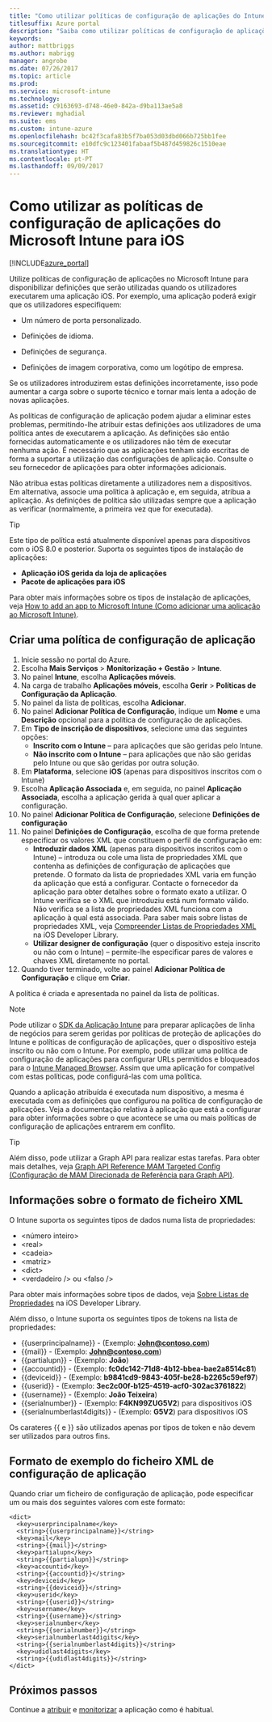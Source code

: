 ```yaml
---
title: "Como utilizar políticas de configuração de aplicações do Intune para iOS"
titlesuffix: Azure portal
description: "Saiba como utilizar políticas de configuração de aplicações para disponibilizar dados de configuração a uma aplicação iOS quando é executada.\""
keywords: 
author: mattbriggs
ms.author: mabrigg
manager: angrobe
ms.date: 07/26/2017
ms.topic: article
ms.prod: 
ms.service: microsoft-intune
ms.technology: 
ms.assetid: c9163693-d748-46e0-842a-d9ba113ae5a8
ms.reviewer: mghadial
ms.suite: ems
ms.custom: intune-azure
ms.openlocfilehash: bc42f3cafa83b5f7ba053d03dbd066b725bb1fee
ms.sourcegitcommit: e10dfc9c123401fabaaf5b487d459826c1510eae
ms.translationtype: HT
ms.contentlocale: pt-PT
ms.lasthandoff: 09/09/2017
---
```

# <a name="how-to-use-microsoft-intune-app-configuration-policies-for-ios"></a>Como utilizar as políticas de configuração de aplicações do Microsoft Intune para iOS

[!INCLUDE[azure_portal](./includes/azure_portal.md)]

Utilize políticas de configuração de aplicações no Microsoft Intune para disponibilizar definições que serão utilizadas quando os utilizadores executarem uma aplicação iOS. Por exemplo, uma aplicação poderá exigir que os utilizadores especifiquem:

-   Um número de porta personalizado.

-   Definições de idioma.

-   Definições de segurança.

-   Definições de imagem corporativa, como um logótipo de empresa.

Se os utilizadores introduzirem estas definições incorretamente, isso pode aumentar a carga sobre o suporte técnico e tornar mais lenta a adoção de novas aplicações.

As políticas de configuração de aplicação podem ajudar a eliminar estes problemas, permitindo-lhe atribuir estas definições aos utilizadores de uma política antes de executarem a aplicação. As definições são então fornecidas automaticamente e os utilizadores não têm de executar nenhuma ação. É necessário que as aplicações tenham sido escritas de forma a suportar a utilização das configurações de aplicação. Consulte o seu fornecedor de aplicações para obter informações adicionais.

Não atribua estas políticas diretamente a utilizadores nem a dispositivos. Em alternativa, associe uma política à aplicação e, em seguida, atribua a aplicação. As definições de política são utilizadas sempre que a aplicação as verificar (normalmente, a primeira vez que for executada).

> [!TIP]
> Este tipo de política está atualmente disponível apenas para dispositivos com o iOS 8.0 e posterior. Suporta os seguintes tipos de instalação de aplicações:
>
> -   **Aplicação iOS gerida da loja de aplicações**
> -   **Pacote de aplicações para iOS**
>
> Para obter mais informações sobre os tipos de instalação de aplicações, veja [How to add an app to Microsoft Intune (Como adicionar uma aplicação ao Microsoft Intune)](apps-add.md).

## <a name="create-an-app-configuration-policy"></a>Criar uma política de configuração de aplicação
1.  Inicie sessão no portal do Azure.
2.  Escolha **Mais Serviços** > **Monitorização + Gestão** > **Intune**.
3.  No painel **Intune**, escolha **Aplicações móveis**.
4.  Na carga de trabalho **Aplicações móveis**, escolha **Gerir** > **Políticas de Configuração da Aplicação**.
5.  No painel da lista de políticas, escolha **Adicionar**.
6.  No painel **Adicionar Política de Configuração**, indique um **Nome** e uma **Descrição** opcional para a política de configuração de aplicações.
7.  Em **Tipo de inscrição de dispositivos**, selecione uma das seguintes opções:
    - **Inscrito com o Intune** – para aplicações que são geridas pelo Intune.
    - **Não inscrito com o Intune** – para aplicações que não são geridas pelo Intune ou que são geridas por outra solução.
8.  Em **Plataforma**, selecione **iOS** (apenas para dispositivos inscritos com o Intune)
9.  Escolha **Aplicação Associada** e, em seguida, no painel **Aplicação Associada**, escolha a aplicação gerida à qual quer aplicar a configuração.
10. No painel **Adicionar Política de Configuração**, selecione **Definições de configuração**
11. No painel **Definições de Configuração**, escolha de que forma pretende especificar os valores XML que constituem o perfil de configuração em:
    - **Introduzir dados XML** (apenas para dispositivos inscritos com o Intune) – introduza ou cole uma lista de propriedades XML que contenha as definições de configuração de aplicações que pretende. O formato da lista de propriedades XML varia em função da aplicação que está a configurar. Contacte o fornecedor da aplicação para obter detalhes sobre o formato exato a utilizar.
O Intune verifica se o XML que introduziu está num formato válido. Não verifica se a lista de propriedades XML funciona com a aplicação à qual está associada.
Para saber mais sobre listas de propriedades XML, veja [Compreender Listas de Propriedades XML](https://developer.apple.com/library/ios/documentation/Cocoa/Conceptual/PropertyLists/UnderstandXMLPlist/UnderstandXMLPlist.html) na iOS Developer Library.
    - **Utilizar designer de configuração** (quer o dispositivo esteja inscrito ou não com o Intune) – permite-lhe especificar pares de valores e chaves XML diretamente no portal.
11. Quando tiver terminado, volte ao painel **Adicionar Política de Configuração** e clique em **Criar**.

A política é criada e apresentada no painel da lista de políticas.



>[!Note]
>Pode utilizar o [SDK da Aplicação Intune](https://docs.microsoft.com/intune/app-sdk-ios) para preparar aplicações de linha de negócios para serem geridas por políticas de proteção de aplicações do Intune e políticas de configuração de aplicações, quer o dispositivo esteja inscrito ou não com o Intune. Por exemplo, pode utilizar uma política de configuração de aplicações para configurar URLs permitidos e bloqueados para o [Intune Managed Browser](app-configuration-managed-browser.md). Assim que uma aplicação for compatível com estas políticas, pode configurá-las com uma política.


Quando a aplicação atribuída é executada num dispositivo, a mesma é executada com as definições que configurou na política de configuração de aplicações.
Veja a documentação relativa à aplicação que está a configurar para obter informações sobre o que acontece se uma ou mais políticas de configuração de aplicações entrarem em conflito.

>[!Tip]
>Além disso, pode utilizar a Graph API para realizar estas tarefas. Para obter mais detalhes, veja [Graph API Reference MAM Targeted Config (Configuração de MAM Direcionada de Referência para Graph API)](https://graph.microsoft.io/docs/api-reference/beta/api/intune_mam_targetedmanagedappconfiguration_create).


## <a name="information-about-the-xml-file-format"></a>Informações sobre o formato de ficheiro XML

O Intune suporta os seguintes tipos de dados numa lista de propriedades:

- &lt;número inteiro&gt;
- &lt;real&gt;
- &lt;cadeia&gt;
- &lt;matriz&gt;
- &lt;dict&gt;
- &lt;verdadeiro /&gt; ou &lt;falso /&gt;

Para obter mais informações sobre tipos de dados, veja [Sobre Listas de Propriedades](https://developer.apple.com/library/ios/documentation/Cocoa/Conceptual/PropertyLists/AboutPropertyLists/AboutPropertyLists.html) na iOS Developer Library.

Além disso, o Intune suporta os seguintes tipos de tokens na lista de propriedades:
- \{\{userprincipalname\}\} - (Exemplo: **John@contoso.com**)
- \{\{mail\}\} - (Exemplo: **John@contoso.com**)
- \{\{partialupn\}\} - (Exemplo: **João**)
- \{\{accountid\}\} - (Exemplo: **fc0dc142-71d8-4b12-bbea-bae2a8514c81**)
- \{\{deviceid\}\} - (Exemplo: **b9841cd9-9843-405f-be28-b2265c59ef97**)
- \{\{userid\}\} - (Exemplo: **3ec2c00f-b125-4519-acf0-302ac3761822**)
- \{\{username\}\} - (Exemplo: **João Teixeira**)
- \{\{serialnumber\}\} - (Exemplo: **F4KN99ZUG5V2**) para dispositivos iOS
- \{\{serialnumberlast4digits\}\} - (Exemplo: **G5V2**) para dispositivos iOS

Os carateres \{\{ e \}\} são utilizados apenas por tipos de token e não devem ser utilizados para outros fins.

## <a name="example-format-for-an-app-configuration-xml-file"></a>Formato de exemplo do ficheiro XML de configuração de aplicação

Quando criar um ficheiro de configuração de aplicação, pode especificar um ou mais dos seguintes valores com este formato:

```
<dict>
  <key>userprincipalname</key>
  <string>{{userprincipalname}}</string>
  <key>mail</key>
  <string>{{mail}}</string>
  <key>partialupn</key>
  <string>{{partialupn}}</string>
  <key>accountid</key>
  <string>{{accountid}}</string>
  <key>deviceid</key>
  <string>{{deviceid}}</string>
  <key>userid</key>
  <string>{{userid}}</string>
  <key>username</key>
  <string>{{username}}</string>
  <key>serialnumber</key>
  <string>{{serialnumber}}</string>
  <key>serialnumberlast4digits</key>
  <string>{{serialnumberlast4digits}}</string>
  <key>udidlast4digits</key>
  <string>{{udidlast4digits}}</string>
</dict>

```

## <a name="next-steps"></a>Próximos passos

Continue a [atribuir](apps-deploy.md) e [monitorizar](apps-monitor.md) a aplicação como é habitual.